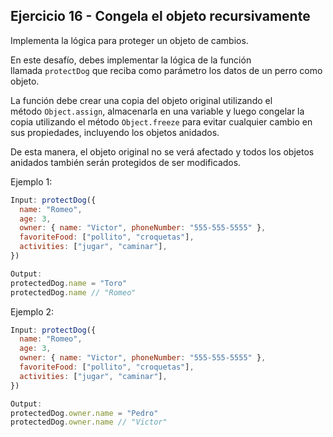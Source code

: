 ## **Ejercicio 16 - Congela el objeto recursivamente**

Implementa la lógica para proteger un objeto de cambios.

En este desafío, debes implementar la lógica de la función llamada `protectDog` que reciba como parámetro los datos de un perro como objeto.

La función debe crear una copia del objeto original utilizando el método `Object.assign`, almacenarla en una variable y luego congelar la copia utilizando el método `Object.freeze` para evitar cualquier cambio en sus propiedades, incluyendo los objetos anidados.

De esta manera, el objeto original no se verá afectado y todos los objetos anidados también serán protegidos de ser modificados.

Ejemplo 1:

```jsx
Input: protectDog({
  name: "Romeo",
  age: 3,
  owner: { name: "Victor", phoneNumber: "555-555-5555" },
  favoriteFood: ["pollito", "croquetas"],
  activities: ["jugar", "caminar"],
})

Output:
protectedDog.name = "Toro"
protectedDog.name // "Romeo"
```

Ejemplo 2:

```jsx
Input: protectDog({
  name: "Romeo",
  age: 3,
  owner: { name: "Victor", phoneNumber: "555-555-5555" },
  favoriteFood: ["pollito", "croquetas"],
  activities: ["jugar", "caminar"],
})

Output:
protectedDog.owner.name = "Pedro"
protectedDog.owner.name // "Victor"
```